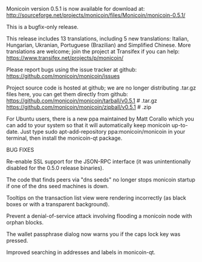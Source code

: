 Monicoin version 0.5.1 is now available for download at:
http://sourceforge.net/projects/monicoin/files/Monicoin/monicoin-0.5.1/

This is a bugfix-only release.

This release includes 13 translations, including 5 new translations:
Italian, Hungarian, Ukranian, Portuguese (Brazilian) and Simplified Chinese.
More translations are welcome; join the project at Transifex if you can help:
https://www.transifex.net/projects/p/monicoin/

Please report bugs using the issue tracker at github:
https://github.com/monicoin/monicoin/issues

Project source code is hosted at github; we are no longer
distributing .tar.gz files here, you can get them
directly from github:
https://github.com/monicoin/monicoin/tarball/v0.5.1  # .tar.gz
https://github.com/monicoin/monicoin/zipball/v0.5.1  # .zip

For Ubuntu users, there is a new ppa maintained by Matt Corallo which
you can add to your system so that it will automatically keep
monicoin up-to-date.  Just type
sudo apt-add-repository ppa:monicoin/monicoin
in your terminal, then install the monicoin-qt package.


BUG FIXES

Re-enable SSL support for the JSON-RPC interface (it was unintentionally
disabled for the 0.5.0 release binaries).

The code that finds peers via "dns seeds" no longer stops monicoin startup
if one of the dns seed machines is down.

Tooltips on the transaction list view were rendering incorrectly (as black boxes
or with a transparent background).

Prevent a denial-of-service attack involving flooding a monicoin node with
orphan blocks.

The wallet passphrase dialog now warns you if the caps lock key was pressed.

Improved searching in addresses and labels in monicoin-qt.
